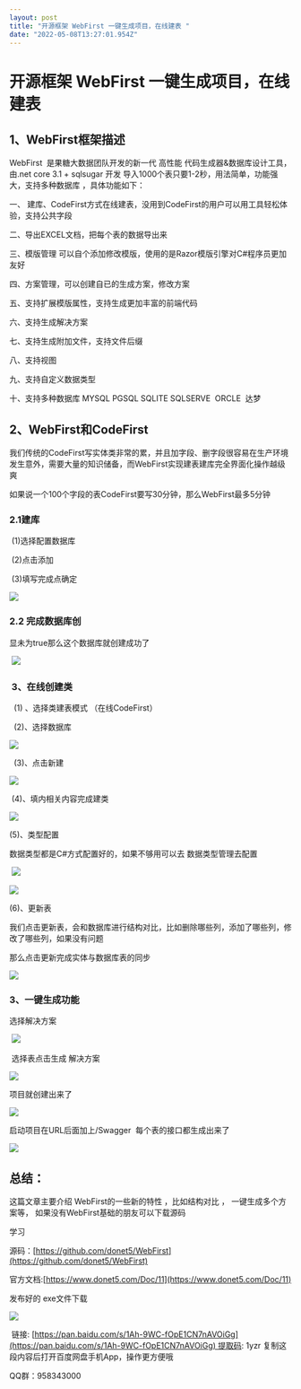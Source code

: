 ```yaml
---
layout: post
title: "开源框架 WebFirst 一键生成项目，在线建表 "
date: "2022-05-08T13:27:01.954Z"
---
```

开源框架 WebFirst 一键生成项目，在线建表
=========================

1、WebFirst框架描述
--------------

WebFirst  是果糖大数据团队开发的新一代 高性能 代码生成器&数据库设计工具，由.net core 3.1 + sqlsugar 开发 导入1000个表只要1-2秒，用法简单，功能强大，支持多种数据库 ，具体功能如下：

一、 建库、CodeFirst方式在线建表，没用到CodeFirst的用户可以用工具轻松体验，支持公共字段

二、导出EXCEL文档，把每个表的数据导出来

三、模版管理 可以自个添加修改模版，使用的是Razor模版引擎对C#程序员更加友好

四、方案管理，可以创建自已的生成方案，修改方案

五、支持扩展模版属性，支持生成更加丰富的前端代码

六、支持生成解决方案

七、支持生成附加文件，支持文件后缀

八、支持视图

九、支持自定义数据类型

十、支持多种数据库 MYSQL PGSQL SQLITE SQLSERVE  ORCLE  达梦 

2、WebFirst和CodeFirst
--------------------

我们传统的CodeFirst写实体类非常的累，并且加字段、删字段很容易在生产环境发生意外，需要大量的知识储备，而WebFirst实现建表建库完全界面化操作越级爽

如果说一个100个字段的表CodeFirst要写30分钟，那么WebFirst最多5分钟

### 2.1建库

 (1)选择配置数据库

 (2)点击添加

 (3)填写完成点确定

![](https://img2022.cnblogs.com/blog/746906/202205/746906-20220508190315774-807943619.png)

### 2.2 完成数据库创

显未为true那么这个数据库就创建成功了

 ![](https://img2022.cnblogs.com/blog/746906/202205/746906-20220508190721962-895115391.png)

###  3、在线创建类

  (1) 、选择类建表模式 （在线CodeFirst）

  (2)、选择数据库

![](https://img2022.cnblogs.com/blog/746906/202205/746906-20220508192854567-1078210969.png)

  (3)、点击新建

![](https://img2022.cnblogs.com/blog/746906/202205/746906-20220508192650214-1947156567.png)

 (4)、填内相关内容完成建类

![](https://img2022.cnblogs.com/blog/746906/202205/746906-20220508193018325-1879988973.png)

(5)、类型配置 

数据类型都是C#方式配置好的，如果不够用可以去 数据类型管理去配置

 ![](https://img2022.cnblogs.com/blog/746906/202205/746906-20220508193153897-55929251.png)

![](https://img2022.cnblogs.com/blog/746906/202205/746906-20220508193344424-232753322.png)

(6)、更新表

我们点击更新表，会和数据库进行结构对比，比如删除哪些列，添加了哪些列，修改了哪些列，如果没有问题

那么点击更新完成实体与数据库表的同步

![](https://img2022.cnblogs.com/blog/746906/202205/746906-20220508193655531-269688460.png)

### 3、一键生成功能

选择解决方案

 ![](https://img2022.cnblogs.com/blog/746906/202205/746906-20220508194024983-88475619.png)

 选择表点击生成 解决方案

![](https://img2022.cnblogs.com/blog/746906/202205/746906-20220508194346189-1495689586.png)

项目就创建出来了

![](https://img2022.cnblogs.com/blog/746906/202205/746906-20220508194435798-1671966008.png)

启动项目在URL后面加上/Swagger  每个表的接口都生成出来了

![](https://img2022.cnblogs.com/blog/746906/202205/746906-20220508194941373-1869588328.png)

总结：
---

这篇文章主要介绍 WebFirst的一些新的特性 ，比如结构对比 ， 一键生成多个方案等， 如果没有WebFirst基础的朋友可以下载源码

学习

源码：[https://github.com/donet5/WebFirst](https://github.com/donet5/WebFirst)

官方文档:[https://www.donet5.com/Doc/11](https://www.donet5.com/Doc/11)

发布好的 exe文件下载

![](https://img2022.cnblogs.com/blog/746906/202205/746906-20220508204029788-109282188.png)

 链接: [https://pan.baidu.com/s/1Ah-9WC-fOpE1CN7nAVOiGg](https://pan.baidu.com/s/1Ah-9WC-fOpE1CN7nAVOiGg) 提取码: 1yzr 复制这段内容后打开百度网盘手机App，操作更方便哦 

QQ群：958343000